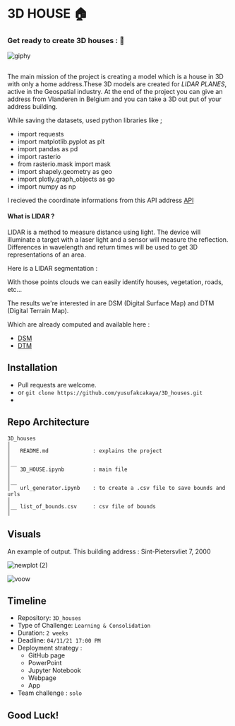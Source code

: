 # 3D HOUSE 🏠
### Get ready to create 3D houses : 🏡 

![giphy](https://user-images.githubusercontent.com/46165841/140303832-57cb30ff-7928-4de4-af32-ab6e07eeee88.gif)

## 

The main mission of the project is creating a model which is a house in 3D with only a home address.These 3D models are created for _LIDAR PLANES_, active in the Geospatial industry. At the end of the project you can give an address from Vlanderen in Belgium and you can take a 3D out put of your address building.

While saving the datasets, used python libraries like ;
 - import requests
 - import matplotlib.pyplot as plt
 - import pandas as pd
 - import rasterio
 - from rasterio.mask import mask
 - import shapely.geometry as geo
 - import plotly.graph_objects as go
 - import numpy as np

I recieved the coordinate informations from this API address [API](https://docs.basisregisters.vlaanderen.be/docs/api-documentation.html#section/Technische-Info/Foutmeldingen)
 
#### What is LIDAR ?

LIDAR is a method to measure distance using light. The device will illuminate a target with a laser light and a sensor will measure the reflection. Differences in wavelength and return times will be used to get 3D representations of an area.

Here is a LIDAR segmentation :

With those points clouds we can easily identify houses, vegetation, roads, etc...

The results we're interested in are DSM (Digital Surface Map) and DTM (Digital Terrain Map).

Which are already computed and available here :

- [DSM](http://www.geopunt.be/download?container=dhm-vlaanderen-ii-dsm-raster-1m&title=Digitaal%20Hoogtemodel%20Vlaanderen%20II,%20DSM,%20raster,%201m)
- [DTM](http://www.geopunt.be/download?container=dhm-vlaanderen-ii-dtm-raster-1m&title=Digitaal%20Hoogtemodel%20Vlaanderen%20II,%20DTM,%20raster,%201m)


## Installation

- Pull requests are welcome.
- or ```git clone https://github.com/yusufakcakaya/3D_houses.git```
- 

## Repo Architecture 

```
3D_houses
│
│   README.md              : explains the project
│   
│__   
│   3D_HOUSE.ipynb         : main file
│   
│__ 
│   url_generator.ipynb    : to create a .csv file to save bounds and urls
│  
│__ list_of_bounds.csv     : csv file of bounds
│

```

## Visuals

An example of output.
This building address : Sint-Pietersvliet 7, 2000

![newplot (2)](https://user-images.githubusercontent.com/46165841/140322187-6a5820bc-4277-4f13-a6a8-2fe03fb1612f.png)


![voow](https://user-images.githubusercontent.com/46165841/140304494-444740b8-49c5-42b4-9dc6-1a9e68338855.gif)

## Timeline

- Repository: `3D_houses`
- Type of Challenge: `Learning & Consolidation`
- Duration: `2 weeks`
- Deadline: `04/11/21 17:00 PM`
- Deployment strategy :
  - GitHub page
  - PowerPoint
  - Jupyter Notebook
  - Webpage
  - App
- Team challenge : `solo`

## Good Luck!
